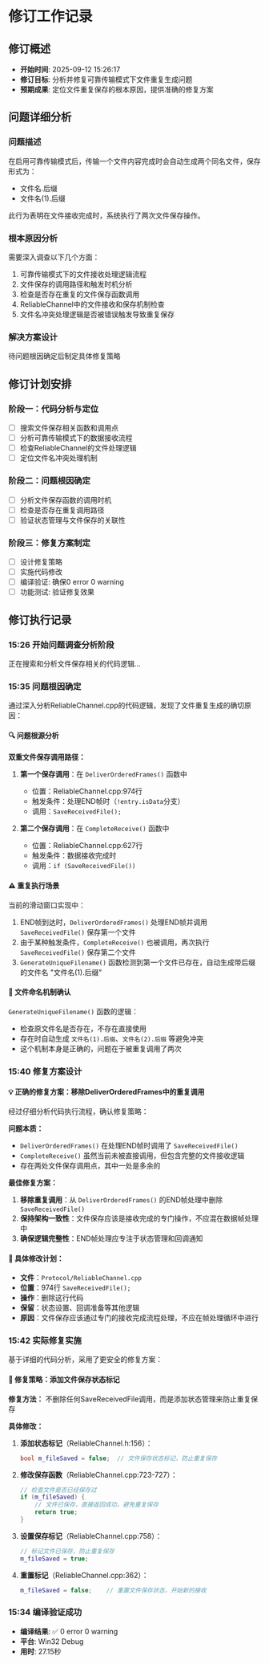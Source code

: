 # 修订工作记录

## 修订概述
- **开始时间**: 2025-09-12 15:26:17
- **修订目标**: 分析并修复可靠传输模式下文件重复生成问题
- **预期成果**: 定位文件重复保存的根本原因，提供准确的修复方案

## 问题详细分析
### 问题描述
在启用可靠传输模式后，传输一个文件内容完成时会自动生成两个同名文件，保存形式为：
- 文件名.后缀
- 文件名(1).后缀

此行为表明在文件接收完成时，系统执行了两次文件保存操作。

### 根本原因分析
需要深入调查以下几个方面：
1. 可靠传输模式下的文件接收处理逻辑流程
2. 文件保存的调用路径和触发时机分析
3. 检查是否存在重复的文件保存函数调用
4. ReliableChannel中的文件接收和保存机制检查
5. 文件名冲突处理逻辑是否被错误触发导致重复保存

### 解决方案设计
待问题根因确定后制定具体修复策略

## 修订计划安排
### 阶段一：代码分析与定位
- [ ] 搜索文件保存相关函数和调用点
- [ ] 分析可靠传输模式下的数据接收流程
- [ ] 检查ReliableChannel的文件处理逻辑
- [ ] 定位文件名冲突处理机制

### 阶段二：问题根因确定
- [ ] 分析文件保存函数的调用时机
- [ ] 检查是否存在重复调用路径
- [ ] 验证状态管理与文件保存的关联性

### 阶段三：修复方案制定
- [ ] 设计修复策略
- [ ] 实施代码修改
- [ ] 编译验证: 确保0 error 0 warning
- [ ] 功能测试: 验证修复效果

## 修订执行记录
### 15:26 开始问题调查分析阶段
正在搜索和分析文件保存相关的代码逻辑...

### 15:35 问题根因确定
通过深入分析ReliableChannel.cpp的代码逻辑，发现了文件重复生成的确切原因：

#### 🔍 问题根源分析
**双重文件保存调用路径：**

1. **第一个保存调用**：在 `DeliverOrderedFrames()` 函数中
   - 位置：ReliableChannel.cpp:974行
   - 触发条件：处理END帧时（`!entry.isData`分支）
   - 调用：`SaveReceivedFile();`

2. **第二个保存调用**：在 `CompleteReceive()` 函数中  
   - 位置：ReliableChannel.cpp:627行
   - 触发条件：数据接收完成时
   - 调用：`if (SaveReceivedFile())`

#### ⚠️ 重复执行场景
当前的滑动窗口实现中：
1. END帧到达时，`DeliverOrderedFrames()` 处理END帧并调用 `SaveReceivedFile()` 保存第一个文件
2. 由于某种触发条件，`CompleteReceive()` 也被调用，再次执行 `SaveReceivedFile()` 保存第二个文件
3. `GenerateUniqueFilename()` 函数检测到第一个文件已存在，自动生成带后缀的文件名 "文件名(1).后缀"

#### 🔧 文件命名机制确认
`GenerateUniqueFilename()` 函数的逻辑：
- 检查原文件名是否存在，不存在直接使用
- 存在时自动生成 `文件名(1).后缀`、`文件名(2).后缀` 等避免冲突
- 这个机制本身是正确的，问题在于被重复调用了两次

### 15:40 修复方案设计

#### 💡 正确的修复方案：移除DeliverOrderedFrames中的重复调用

经过仔细分析代码执行流程，确认修复策略：

**问题本质：**
- `DeliverOrderedFrames()` 在处理END帧时调用了 `SaveReceivedFile()`
- `CompleteReceive()` 虽然当前未被直接调用，但包含完整的文件接收逻辑
- 存在两处文件保存调用点，其中一处是多余的

**最佳修复方案：**
1. **移除重复调用**：从 `DeliverOrderedFrames()` 的END帧处理中删除 `SaveReceivedFile()` 
2. **保持架构一致性**：文件保存应该是接收完成的专门操作，不应混在数据帧处理中
3. **确保逻辑完整性**：END帧处理应专注于状态管理和回调通知

#### 📝 具体修改计划：
- **文件**：`Protocol/ReliableChannel.cpp`
- **位置**：974行 `SaveReceivedFile();`
- **操作**：删除这行代码
- **保留**：状态设置、回调准备等其他逻辑
- **原因**：文件保存应该通过专门的接收完成流程处理，不应在帧处理循环中进行

### 15:42 实际修复实施

基于详细的代码分析，采用了更安全的修复方案：

#### 🔧 修复策略：添加文件保存状态标记
**修复方法：** 不删除任何SaveReceivedFile调用，而是添加状态管理来防止重复保存

**具体修改：**
1. **添加状态标记**（ReliableChannel.h:156）：
   ```cpp
   bool m_fileSaved = false;  // 文件保存状态标记，防止重复保存
   ```

2. **修改保存函数**（ReliableChannel.cpp:723-727）：
   ```cpp
   // 检查文件是否已经保存过
   if (m_fileSaved) {
       // 文件已保存，直接返回成功，避免重复保存
       return true;
   }
   ```

3. **设置保存标记**（ReliableChannel.cpp:758）：
   ```cpp
   // 标记文件已保存，防止重复保存
   m_fileSaved = true;
   ```

4. **重置标记**（ReliableChannel.cpp:362）：
   ```cpp
   m_fileSaved = false;    // 重置文件保存状态，开始新的接收
   ```

### 15:34 编译验证成功
- **编译结果**: ✅ 0 error 0 warning
- **平台**: Win32 Debug
- **用时**: 27.15秒